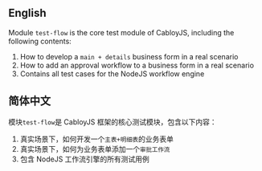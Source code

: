 ## English

Module `test-flow` is the core test module of CabloyJS, including the following contents:

1. How to develop a `main + details` business form in a real scenario
2. How to add an approval workflow to a business form in a real scenario
3. Contains all test cases for the NodeJS workflow engine

## 简体中文

模块`test-flow`是 CabloyJS 框架的核心测试模块，包含以下内容：

1. 真实场景下，如何开发一个`主表+明细表`的业务表单
2. 真实场景下，如何为业务表单添加一个`审批工作流`
3. 包含 NodeJS 工作流引擎的所有测试用例
